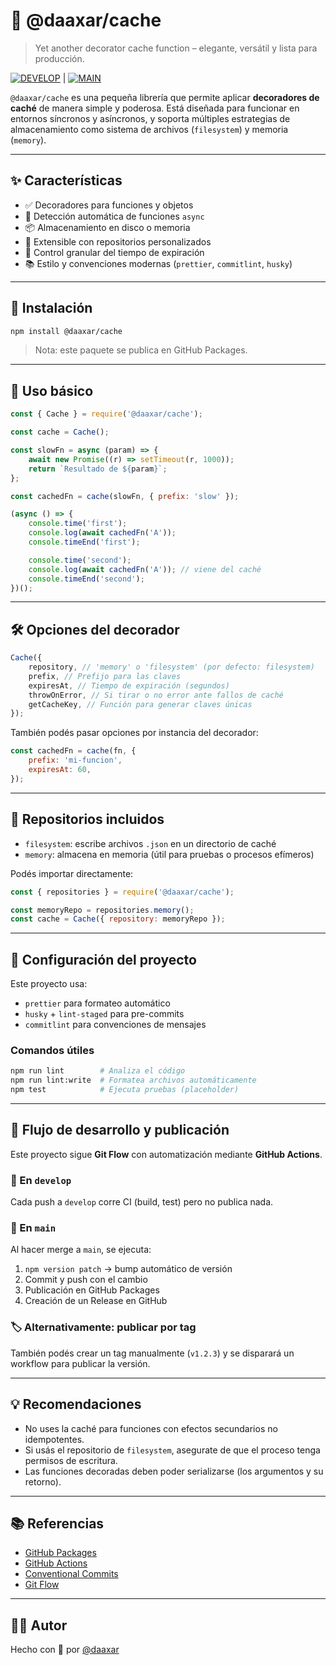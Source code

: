 # 🧠 @daaxar/cache

> Yet another decorator cache function – elegante, versátil y lista para producción.

[![DEVELOP](https://github.com/daaxar/cache/actions/workflows/nodejs.develop.yml/badge.svg)](https://github.com/daaxar/cache/actions/workflows/nodejs.develop.yml) | [![MAIN](https://github.com/daaxar/cache/actions/workflows/nodejs.main.yml/badge.svg)](https://github.com/daaxar/cache/actions/workflows/nodejs.main.yml)

`@daaxar/cache` es una pequeña librería que permite aplicar **decoradores de caché** de manera simple y poderosa. Está diseñada para funcionar en entornos síncronos y asíncronos, y soporta múltiples estrategias de almacenamiento como sistema de archivos (`filesystem`) y memoria (`memory`).

---

## ✨ Características

- ✅ Decoradores para funciones y objetos
- 🧠 Detección automática de funciones `async`
- 📦 Almacenamiento en disco o memoria
- 🧩 Extensible con repositorios personalizados
- 📆 Control granular del tiempo de expiración
- 📚 Estilo y convenciones modernas (`prettier`, `commitlint`, `husky`)

---

## 🚀 Instalación

```bash
npm install @daaxar/cache
```

> Nota: este paquete se publica en GitHub Packages.

---

## 🧪 Uso básico

```js
const { Cache } = require('@daaxar/cache');

const cache = Cache();

const slowFn = async (param) => {
    await new Promise((r) => setTimeout(r, 1000));
    return `Resultado de ${param}`;
};

const cachedFn = cache(slowFn, { prefix: 'slow' });

(async () => {
    console.time('first');
    console.log(await cachedFn('A'));
    console.timeEnd('first');

    console.time('second');
    console.log(await cachedFn('A')); // viene del caché
    console.timeEnd('second');
})();
```

---

## 🛠️ Opciones del decorador

```js
Cache({
    repository, // 'memory' o 'filesystem' (por defecto: filesystem)
    prefix, // Prefijo para las claves
    expiresAt, // Tiempo de expiración (segundos)
    throwOnError, // Si tirar o no error ante fallos de caché
    getCacheKey, // Función para generar claves únicas
});
```

También podés pasar opciones por instancia del decorador:

```js
const cachedFn = cache(fn, {
    prefix: 'mi-funcion',
    expiresAt: 60,
});
```

---

## 🧩 Repositorios incluidos

- `filesystem`: escribe archivos `.json` en un directorio de caché
- `memory`: almacena en memoria (útil para pruebas o procesos efímeros)

Podés importar directamente:

```js
const { repositories } = require('@daaxar/cache');

const memoryRepo = repositories.memory();
const cache = Cache({ repository: memoryRepo });
```

---

## 🔧 Configuración del proyecto

Este proyecto usa:

- `prettier` para formateo automático
- `husky` + `lint-staged` para pre-commits
- `commitlint` para convenciones de mensajes

### Comandos útiles

```bash
npm run lint        # Analiza el código
npm run lint:write  # Formatea archivos automáticamente
npm test            # Ejecuta pruebas (placeholder)
```

---

## 🔁 Flujo de desarrollo y publicación

Este proyecto sigue **Git Flow** con automatización mediante **GitHub Actions**.

### 🔨 En `develop`

Cada push a `develop` corre CI (build, test) pero no publica nada.

### 🚀 En `main`

Al hacer merge a `main`, se ejecuta:

1. `npm version patch` → bump automático de versión
2. Commit y push con el cambio
3. Publicación en GitHub Packages
4. Creación de un Release en GitHub

### 🏷️ Alternativamente: publicar por tag

También podés crear un tag manualmente (`v1.2.3`) y se disparará un workflow para publicar la versión.

---

## 💡 Recomendaciones

- No uses la caché para funciones con efectos secundarios no idempotentes.
- Si usás el repositorio de `filesystem`, asegurate de que el proceso tenga permisos de escritura.
- Las funciones decoradas deben poder serializarse (los argumentos y su retorno).

---

## 📚 Referencias

- [GitHub Packages](https://docs.github.com/en/packages)
- [GitHub Actions](https://docs.github.com/en/actions)
- [Conventional Commits](https://www.conventionalcommits.org/)
- [Git Flow](https://nvie.com/posts/a-successful-git-branching-model/)

---

## 🧑‍💻 Autor

Hecho con 💙 por [@daaxar](https://github.com/daaxar)
